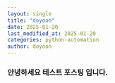 ```yaml
---
layout: single
title: "doyoon"
date: 2025-01-20
last_modified_at: 2025-01-20
categories: python-automation
author: doyoon
---
```


### 안녕하세요 테스트 포스팅 입니다.

